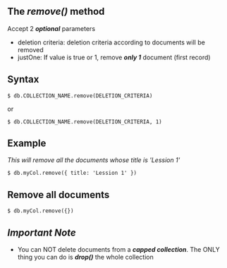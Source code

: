 ## The _remove()_ method

Accept 2 **_optional_** parameters

- deletion criteria: deletion criteria according to documents will be removed
- justOne: If value is true or 1, remove **_only 1_** document (first record)

## Syntax

    $ db.COLLECTION_NAME.remove(DELETION_CRITERIA)

or

    $ db.COLLECTION_NAME.remove(DELETION_CRITERIA, 1)

## Example
_This will remove all the documents whose title is 'Lession 1'_

    $ db.myCol.remove({ title: 'Lession 1' })

## Remove all documents

    $ db.myCol.remove({})

## _Important Note_

- You can NOT delete documents from a **_capped collection_**. The ONLY thing you can do is **_drop()_** the whole collection

